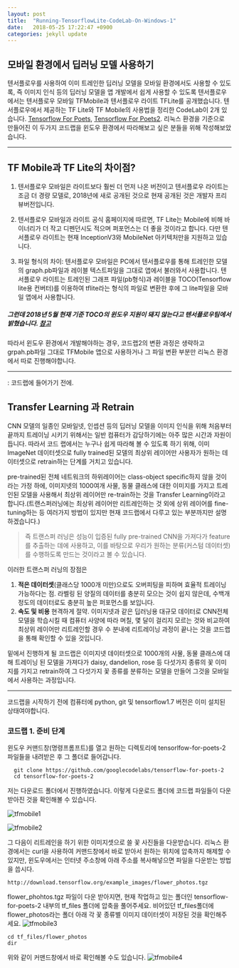 ```yaml
---
layout: post
title:  "Running-TensorflowLite-CodeLab-On-Windows-1"
date:   2018-05-25 17:22:47 +0900
categories: jekyll update
---
```


## 모바일 환경에서 딥러닝 모델 사용하기

  텐서플로우를 사용하여 이미 트레인한 딥러닝 모델을 모바일 환경에서도 사용할 수 있도록,
즉 이미지 인식 등의 딥러닝 모델을 앱 개발에서 쉽게 사용할 수 있도록
텐서플로우에서는 텐서플로우 모바일 TFMobile과 텐서플로우 라이트 TFLite를 공개했습니다.
텐서플로우에서 제공하는 TF Lite와 TF Mobile의 사용법을 정리한 CodeLab이 2개 있습니다.
[Tensorflow For Poets](https://codelabs.developers.google.com/codelabs/tensorflow-for-poets/), [Tensorflow For Poets2](https://codelabs.developers.google.com/codelabs/tensorflow-for-poets-2-tflite/#0).
리눅스 환경을 기준으로 만들어진 이 두가지 코드랩을 윈도우 환경에서 따라해보고 싶은 분들을 위해 작성해보았습니다.

* * *


## TF Mobile과 TF Lite의 차이점?
1. 텐서플로우 모바일은 라이트보다 훨씬 더 먼저 나온 버전이고
텐서플로우 라이트는 조금 더 경량 모델로, 2018년에 새로 공개된 것으로 현재 공개된 것은 개발자 프리뷰버전입니다.

2. 텐서플로우 모바일과 라이트 공식 홈페이지에 따르면,
TF Lite는 Mobile에 비해 바이너리가 더 작고 디펜던시도 적으며 퍼포먼스는 더 좋을 것이라고 합니다.
다만 텐서플로우 라이트는 현재 InceptionV3와 MobileNet 아키텍처만을 지원하고 있습니다.

3. 파일 형식의 차이: 텐서플로우 모바일은 PC에서 텐서플로우를 통해 트레인한 모델의 graph.pb파일과 레이블 텍스트파일을 그대로 앱에서 불러와서 사용합니다. 텐서플로우 라이트는 트레인된 그래프 파일(pb형식)과 레이블을 TOCO(Tensorflow lite용 컨버터)를 이용하여
tflite라는 형식의 파일로 변환한 후에 그 lite파일을 모바일 앱에서 사용합니다.
##### 그런데 2018년 5월 현재 기준 TOCO의 윈도우 지원이 돼지 않는다고 텐서플로우팀에서 밝혔습니다. [참고](https://github.com/tensorflow/tensorflow/issues/16374)
따라서 윈도우 환경에서 개발해야하는 경우, 코드랩2의 변환 과정은 생략하고 grpah.pb파일 그대로 TFMobile 앱으로 사용하거나
그 파일 변환 부분만 리눅스 환경에서 따로 진행해야합니다.

* * *

: 코드랩에 들어가기 전에.

## Transfer Learning 과 Retrain


CNN 모델의 일종인 모바일넷, 인셉션 등의 딥러닝 모델을 이미지 인식을 위해 처음부터 끝까지 트레이닝 시키기 위해서는 일반 컴퓨터가 감당하기에는 아주 많은 시간과 자원이 듭니다.
따라서 코드 랩에서는 누구나 쉽게 따라해 볼 수 있도록 하기 위해, 이미 ImageNet 데이터셋으로 fully trained된 모델의 최상위 레이어만 사용자가 원하는 데이터셋으로 retrain하는 단계를 거치고 있습니다.

pre-trained된 전체 네트워크의 하위레이어는 class-object specific하지 않을 것이라는 가정 하에,
이미지넷의 1000여개 사물, 동물 클래스에 대한 이미지를 가지고 트레인된 모델을 사용해서
최상위 레이어만 re-train하는 것을 Transfer Learning이라고 합니다.(트랜스퍼러닝에는 최상위 레이어만 리트레인하는 것 외에 상위 레이어를 fine-tuning하는 등 여러가지 방법이 있지만 현재 코드랩에서 다루고 있는 부분까지만 설명하겠습니다.)

>즉 트랜스퍼 러닝은 성능이 입증된 fully pre-trained CNN을 가져다가 feature를 추출하는 데에 사용하고,
이를 바탕으로 우리가 원하는 분류(커스텀 데이터셋)를 수행하도록 만드는 것이라고 볼 수 있습니다.

이러한 트랜스퍼 러닝의 장점은
1. __적은 데이터셋__(클래스당 1000개 미만)으로도 오버피팅을 피하며 효율적 트레이닝 가능하다는 점. 라벨링 된 양질의 데이터를 충분히 모으는 것이 쉽지 않은데, 수백개 정도의 데이터로도 충분히 높은 퍼포먼스를 보입니다.
2. __속도 및 비용__ 현격하게 절약. 이미지넷과 같은 딥러닝용 대규모 데이터로 CNN전체 모델을 학습시킬 때 컴퓨터 사양에 따라 며칠, 몇 달이 걸리지 모르는 것와 비교하여 최상위 레이어만 리트레인할 경우 수 분내에 리트레이닝 과정이 끝나는 것을 코드랩을 통해 확인할 수 있을 것입니다.

밑에서 진행하게 될 코드랩은 이미지넷 데이터셋으로 1000개의 사물, 동물 클래스에 대해 트레이닝 된 모델을 가져다가
daisy, dandelion, rose 등 다섯가지 종류의 꽃 이미지를 가지고 retrain하여
그 다섯가지 꽃 종류를 분류하는 모델을 만들어 그것을 모바일에서 사용하는 과정입니다.

* * *

코드랩을 시작하기 전에 컴퓨터에 python, git 및 tensorflow1.7 버전은 이미 설치된 상태여야합니다.

### 코드랩 1. 준비 단계

윈도우 커맨드창(명령프롬프트)를 열고 원하는 디렉토리에 tensorlfow-for-poets-2 파일들을 내려받은 후 그 폴더로 들어갑니다.

~~~
  git clone https://github.com/googlecodelabs/tensorflow-for-poets-2
  cd tensorflow-for-poets-2
~~~

저는 다운로드 폴더에서 진행하였습니다.
이렇게 다운로드 폴더에 코드랩 파일들이 다운받아진 것을 확인해볼 수 있습니다.

![tfmobile1](../../../../../images/tfmobile1.png)

![tfmobile2](../../../../../images/tfmobile2.png)

그 다음이 리트레인을 하기 위한 이미지셋으로 쓸 꽃 사진들을 다운받습니다. 리눅스 환경에서는 curl을 사용하여 커맨드창에서 바로 받아서 원하는 위치에 압축까지 해제할 수 있지만, 윈도우에서는 인터넷 주소창에 아래 주소를 복사해넣으면 파일을 다운받는 방법을 씁시다.
~~~
http://download.tensorflow.org/example_images/flower_photos.tgz
~~~
flower_phohtos.tgz 파일이 다운 받아지면, 현재 작업하고 있는 폴더인 tensorflow-for-poets-2 내부의 tf_files 폴더에 압축을 풀어주세요.
비어있던 tf_files폴더에 flower_photos라는 폴더 아래 각 꽃 종류별 이미지 데이터셋이 저장된 것을 확인해주세요.
![tfmobile3](../../../../../images/tfmobile3.png)
~~~
cd tf_files/flower_photos
dir
~~~
위와 같이 커맨드창에서 바로 확인해볼 수도 있습니다.
![tfmobile4](../../../../../images/tfmobile4.png)
